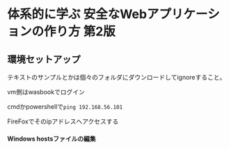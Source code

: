 # 体系的に学ぶ 安全なWebアプリケーションの作り方 第2版

## 環境セットアップ

テキストのサンプルとかは個々のフォルダにダウンロードしてignoreすること。

vm側はwasbookでログイン

cmdかpowershellで`ping 192.168.56.101`

FireFoxでそのipアドレスへアクセスする

#### Windows hostsファイルの編集

